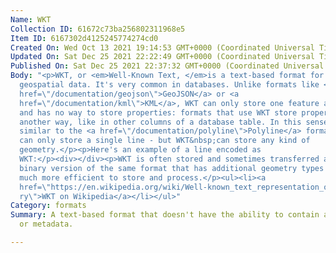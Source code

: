 ```yaml
---
Name: WKT
Collection ID: 61672c73ba256802311968e5
Item ID: 6167302d4125245774274cd0
Created On: Wed Oct 13 2021 19:14:53 GMT+0000 (Coordinated Universal Time)
Updated On: Sat Dec 25 2021 22:22:49 GMT+0000 (Coordinated Universal Time)
Published On: Sat Dec 25 2021 22:37:32 GMT+0000 (Coordinated Universal Time)
Body: "<p>WKT, or <em>Well-Known Text, </em>is a text-based format for
  geospatial data. It's very common in databases. Unlike formats like <a
  href=\"/documentation/geojson\">GeoJSON</a> or <a
  href=\"/documentation/kml\">KML</a>, WKT can only store one feature at a time
  and has no way to store properties: formats that use WKT store properties in
  another way, like in other columns of a database table. In this sense, it's
  similar to the <a href=\"/documentation/polyline\">Polyline</a> format, which
  can only store a single line - but WKT&nbsp;can store any kind of
  geometry.</p><p>Here's an example of a line encoded as
  WKT:</p><div></div><p>WKT is often stored and sometimes transferred as WKB, a
  binary version of the same format that has additional geometry types and is
  much more efficient to store and process.</p><ul><li><a
  href=\"https://en.wikipedia.org/wiki/Well-known_text_representation_of_geomet\
  ry\">WKT on Wikipedia</a></li></ul>"
Category: formats
Summary: A text-based format that doesn't have the ability to contain attributes
  or metadata.

---
```

